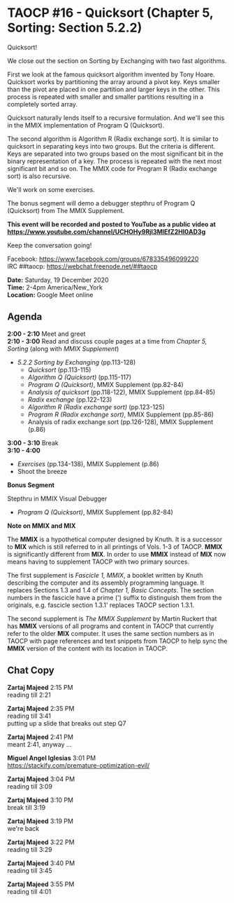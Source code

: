 # TAOCP #16 - Quicksort (Chapter 5, Sorting: Section 5.2.2)

Quicksort!

We close out the section on Sorting by Exchanging with two fast algorithms.

First we look at the famous quicksort algorithm invented by Tony Hoare. Quicksort works by partitioning the array around a pivot key. Keys smaller than the pivot are placed in one partition and larger keys in the other. This process is repeated with smaller and smaller partitions resulting in a completely sorted array.

Quicksort naturally lends itself to a recursive formulation. And we'll see this in the MMIX implementation of Program Q (Quicksort).

The second algorithm is Algorithm R (Radix exchange sort). It is similar to quicksort in separating keys into two groups. But the criteria is different. Keys are separated into two groups based on the most significant bit in the binary representation of a key. The process is repeated with the next most significant bit and so on. The MMIX code for Program R (Radix exchange sort) is also recursive.

We'll work on some exercises.

The bonus segment will demo a debugger stepthru of Program Q (Quicksort) from The MMIX Supplement.

**This event will be recorded and posted to YouTube as a public video at https://www.youtube.com/channel/UCHOHy9Rjl3MlEfZ2HI0AD3g**

Keep the conversation going!

Facebook: https://www.facebook.com/groups/678335496099220<br>
IRC ##taocp: https://webchat.freenode.net/##taocp

**Date:** Saturday, 19 December 2020\
**Time:** 2-4pm America/New_York\
**Location:** Google Meet online

## Agenda

**2:00 - 2:10** Meet and greet\
**2:10 - 3:00** Read and discuss couple pages at a time from *Chapter 5, Sorting* (along with *MMIX Supplement*)

- *5.2.2 Sorting by Exchanging* (pp.113-128)
  - *Quicksort* (pp.113-115)
  - *Algorithm Q (Quicksort)* (pp.115-117)
  - *Program Q (Quicksort)*, MMIX Supplement (pp.82-84)
  - *Analysis of quicksort* (pp.118-122), MMIX Supplement (pp.84-85)
  - *Radix exchange* (pp.122-123)
  - *Algorithm R (Radix exchange sort)* (pp.123-125)
  - *Program R (Radix exchange sort)*, MMIX Supplement (pp.85-86)
  - Analysis of radix exchange sort (pp.126-128), MMIX Supplement (p.86)
    
**3:00 - 3:10** Break\
**3:10 - 4:00**
- *Exercises* (pp.134-138), MMIX Supplement (p.86)
- Shoot the breeze

**Bonus Segment**

Stepthru in MMIX Visual Debugger

- *Program Q (Quicksort)*, MMIX Supplement (pp.82-84)

**Note on MMIX and MIX**

The **MMIX** is a hypothetical computer designed by Knuth. It is a successor to **MIX** which is still referred to in all printings of Vols. 1-3 of TAOCP. **MMIX** is significantly different from **MIX**. In order to use **MMIX** instead of **MIX** now means having to supplement TAOCP with two primary sources.

The first supplement is *Fascicle 1, MMIX*, a booklet written by Knuth describing the computer and its assembly programming language. It replaces Sections 1.3 and 1.4 of *Chapter 1, Basic Concepts*. The section numbers in the fascicle have a prime (') suffix to distinguish them from the originals, e.g. fascicle section 1.3.1' replaces TAOCP section 1.3.1.

The second supplement is *The MMIX Supplement* by Martin Ruckert that has **MMIX** versions of all programs and content in TAOCP that currently refer to the older **MIX** computer. It uses the same section numbers as in TAOCP with page references and text snippets from TAOCP to help sync the **MMIX** version of the content with its location in TAOCP.

## Chat Copy

**Zartaj Majeed** 2:15 PM\
reading till 2:21

**Zartaj Majeed** 2:35 PM\
reading till 3:41\
putting up a slide that breaks out step Q7

**Zartaj Majeed** 2:41 PM\
meant 2:41, anyway ...

**Miguel Angel Iglesias** 3:01 PM\
https://stackify.com/premature-optimization-evil/
 

**Zartaj Majeed** 3:04 PM\
reading till 3:09

**Zartaj Majeed** 3:10 PM\
break till 3:19

**Zartaj Majeed** 3:19 PM\
we're back

**Zartaj Majeed** 3:22 PM\
reading till 3:29

**Zartaj Majeed** 3:40 PM\
reading till 3:45

**Zartaj Majeed** 3:55 PM\
reading till 4:01

